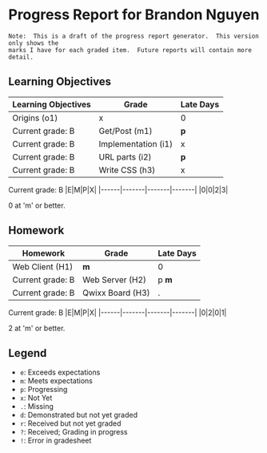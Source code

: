 # Progress Report for Brandon Nguyen
    Note:  This is a draft of the progress report generator.  This version only shows the
    marks I have for each graded item.  Future reports will contain more detail.
## Learning Objectives
|Learning Objectives|Grade|Late Days|
|------|-------|-------|
|Origins (o1)|x|0|
Current grade:  B|Get/Post (m1)|**p**|2|
Current grade:  B|Implementation (i1)|x|0|
Current grade:  B|URL parts (i2)|**p**|0|
Current grade:  B|Write CSS (h3)|x|0|
Current grade:  B
|E|M|P|X|
|------|-------|-------|-------|
|0|0|2|3|

0 at 'm' or better.
## Homework
|Homework|Grade|Late Days|
|------|-------|-------|
|Web Client (H1)|**m**|0|
Current grade:  B|Web Server (H2)|p **m**|0|
Current grade:  B|Qwixx Board (H3)|.|0|
Current grade:  B
|E|M|P|X|
|------|-------|-------|-------|
|0|2|0|1|

2 at 'm' or better.

## Legend 
* `e`: Exceeds expectations
* `m`: Meets expectations
* `p`: Progressing
* `x`: Not Yet
* `.`: Missing
* `d`: Demonstrated but not yet graded
* `r`: Received but not yet graded
* `?`: Received; Grading in progress
* `!`: Error in gradesheet
